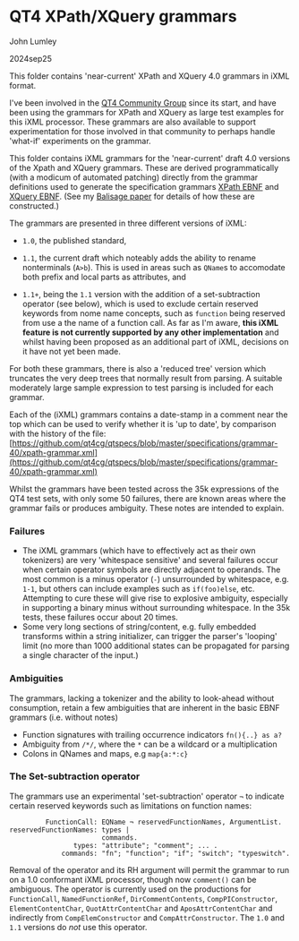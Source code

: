 # QT4 XPath/XQuery grammars

John Lumley

2024sep25

This folder contains 'near-current' XPath and XQuery 4.0 grammars in iXML format.


I've been involved in the [QT4 Community Group](https://qt4cg.org/) since its
            start, and have been using the grammars for XPath and XQuery as large test examples for
            this iXML processor. These grammars are also available to support experimentation for
            those involved in that community to perhaps handle 'what-if' experiments on the
            grammar.

This folder contains iXML grammars for the 'near-current'
            draft 4.0 versions of the Xpath and XQuery grammars. These are derived programmatically
            (with a modicum of automated patching) directly from the grammar definitions used to
            generate the specification grammars [XPath
               EBNF](https://qt4cg.org/specifications/xquery-40/xpath-40.html#id-grammar) and [XQuery
               EBNF](https://qt4cg.org/specifications/xquery-40/xquery-40.html#id-grammar). (See my [Balisage paper](https://www.balisage.net/Proceedings/vol29/html/Lumley01/BalisageVol29-Lumley01.html) for details of how these are constructed.)

The grammars are presented in three different versions of iXML:

- `1.0`, the published standard,
- `1.1`, the current draft which noteably adds the ability to rename
  nonterminals (`A>b`). This is used in areas such as <code>QName</code>s to
  accomodate both prefix and local parts as attributes, and
 
- `1.1+`, being the `1.1` version with the addition of a
  set-subtraction operator (see below), which is used to exclude certain reserved
  keywords from nome name concepts, such as `function` being reserved from
  use a the name of a function call. As far as I'm aware, **this iXML feature is not
  currently supported by any other implementation** and whilst having been
  proposed as an additional part of iXML, decisions on it have not yet been made.

For both these grammars, there is also a 'reduced tree' version which truncates the very
deep trees that normally result from parsing. A suitable moderately large sample
expression to test parsing is included for each grammar.

Each of the (iXML) grammars contains a date-stamp in a comment near the top which can
be used to verify whether it is 'up to date', by comparison with the history of the
file: [https://github.com/qt4cg/qtspecs/blob/master/specifications/grammar-40/xpath-grammar.xml](https://github.com/qt4cg/qtspecs/blob/master/specifications/grammar-40/xpath-grammar.xml)

Whilst the grammars have been tested across the 35k expressions of the QT4 test sets,
 with only some 50 failures, there are known areas where the grammar fails or produces
ambiguity. These notes are intended to explain.
         
            
### Failures
            
- The iXML grammars (which have to effectively act as their own tokenizers) are
  very 'whitespace sensitive' and several failures occur when certain operator
  symbols are directly adjacent to operands. The most common is a minus operator
  (`-`) unsurrounded by whitespace, e.g. `1-1`, but others can
  include examples such as `if(foo)else`, etc. Attempting to cure these
  will give rise to explosive ambiguity, especially in supporting a binary minus
  without surrounding whitespace. In the 35k tests, these failures occur about 20 times.
- Some very long sections of string/content, e.g. fully embedded transforms within
  a string initializer, can trigger the parser's 'looping' limit (no more than 1000
  additional states can be propagated for parsing a single character of the input.) 
            
         
### Ambiguities
The grammars, lacking a tokenizer and the ability to look-ahead without consumption,
retain a few ambiguities that are inherent in the basic EBNF grammars (i.e. without notes)
           
- Function signatures with trailing occurrence indicators `fn(){..} as a?`
- Ambiguity from `/*/`, where the `*` can be a wildcard or a multiplication
- Colons in QNames and maps, e.g `map{a:*:c}`
         
         
            
### The Set-subtraction operator
The grammars use an experimental 'set-subtraction' operator `¬` to
indicate certain reserved keywords such as limitations on function names:

```
         FunctionCall: EQName ¬ reservedFunctionNames, ArgumentList.
reservedFunctionNames: types |
                       commands.
                types: "attribute"; "comment"; ... .
             commands: "fn"; "function"; "if"; "switch"; "typeswitch".
```

Removal of the operator and its RH argument will permit the grammar to run on a 1.0
conformant iXML processor, though now `comment()` can be ambiguous. The
operator is currently used on the productions for `FunctionCall`,
               `NamedFunctionRef`, `DirCommentContents`,
               `CompPIConstructor`, `ElementContentChar`,
               `QuotAttrContentChar` and `AposAttrContentChar` and indirectly
               from `CompElemConstructor` and `CompAttrConstructor`. 
               The `1.0` and `1.1` versions do *not* use this operator.
       
